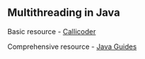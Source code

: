 ## Multithreading in Java

Basic resource - [Callicoder](https://www.callicoder.com/java-concurrency-multithreading-basics/)

Comprehensive resource - [Java Guides](https://www.javaguides.net/p/java-multithreading-utorial.html)